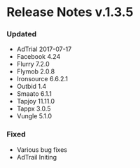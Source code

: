 # Release Notes v.1.3.5

### Updated
* AdTrial 2017-07-17
* Facebook 4.24
* Flurry 7.2.0
* Flymob 2.0.8
* Ironsource 6.6.2.1
* Outbid 1.4
* Smaato 6.1.1
* Tapjoy 11.11.0
* Tappx 3.0.5
* Vungle 5.1.0

### Fixed
* Various bug fixes
* AdTrail Initing